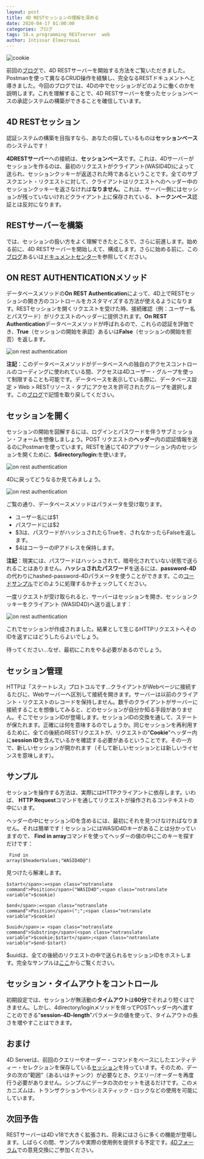 ```yaml
---
layout: post
title: 4D RESTセッションの理解を深める
date: 2020-04-17 01:00:00
categories: ブログ
tags: 18.x programming RESTserver  web
author: Intissar Elmezrouai
---
```


![cookie](/images/blog/04-20/better-understanding1.png)

前回の<a href="https://blog.4d.com/test-the-powerful-4d-server-with-postman/">ブログ</a>で、4D RESTサーバーを開始する方法をご覧いただきました。Postmanを使って異なるCRUD操作を経験し、完全なるRESTドキュメントへと導きました。今回のブログでは、4Dの中でセッションがどのように働くのかを説明します。これを理解することで、4D RESTサーバーを使ったセッションベースの承認システムの構築ができることを確信しています。

## 4D RESTセッション

認証システムの構築を目指すなら、あなたの探しているものは<strong>セッションベース</strong>のシステムです！

<strong>4DRESTサーバー</strong>への接続は、<strong>セッションベース</strong>です。これは、4Dサーバーがセッションを作るのは、最初のリクエストがクライアント(WASID4D)によって送られ、セッションクッキーが返送された時であるということです。全てのサブスクエント・リクエストに対して、クライアントはリクエストへのヘッダー中のセッションクッキーを返さなければ<strong>なりません</strong>。これは、サーバー側にはセッションが残っていないけれどクライアント上に保存されている、<strong>トークンベース</strong>認証とは反対になります。

## RESTサーバーを構築

では、セッションの扱い方をよく理解できたところで、さらに前進します。始める前に、4D RESTサーバーを開始しえて、構成します。さらに始める前に、この<a href="https://blog.4d.com/test-the-powerful-4d-rest-server-with-postman">ブログ</a>あるいは<a href="https://developer.4d.com/docs/ja/REST/configuration.html">ドキュメントセンター</a>を参照してください。

## ON REST AUTHENTICATIONメソッド

データベースメソッドの<strong><span class="notranslate method"><span style="color: #222222;">On REST Authentication</span></span></strong>によって、4D上でRESTセッションの開き方のコントロールをカスタマイズする方法が使えるようになります。RESTセッションを開くリクエストを受けた時、接続確認（例：ユーザー名とパスワード）がリクエストのヘッダーに提供されます。<strong><span class="notranslate method"><span style="color: #222222;">On REST Authentication</span></span></strong>データベースメソッドが呼ばれるので、これらの認証を評価でき、<strong>True</strong>（セッションの開始を承認）あるいは<strong>False</strong>（セッションの開始を拒否）を返します。

 ![on rest authentication](/images/blog/04-20/better-understanding2.png)

<strong>注記</strong>：このデータベースメソッドがデータベースへの独自のアクセスコントロールのコーディングに使われている間、アクセスは4Dユーザー・グループを使って制限することも可能です。データベースを表示している際に、データベース設定 > Web > RESTリソース・タブにアクセスを許可されたグループを選択します。この<a href="https://blog.4d.com/multiple-4d-data-sources-interested/">ブログ</a>で記憶を取り戻してください。

## セッションを開く

セッションの開始を図解するには、ログインとパスワードを伴うサブミッション・フォームを想像しましょう。POST リクエストの<strong>ヘッダー</strong>内の認証情報を送るのにPostmanを使っています。RESTを通じて4Dアプリケーション内のセッションを開くために、<strong>$directory/login:</strong>を使います。

 ![on rest authentication](/images/blog/04-20/better-understanding3.png)

4Dに戻ってどうなるか見てみましょう。

 ![on rest authentication](/images/blog/04-20/better-understanding4.png)

ご覧の通り、データベースメソッドはパラメータを受け取ります。

- ユーザー名には$1
- パスワードには$2
- $3は、パスワードがハッシュされたらTrueを、されなかったらFalseを返します。
- $4はコーラーのIPアドレスを保持します。


<strong>注記</strong>：現実には、パスワードはハッシュされて、暗号化されていない状態で送られることはありません。<strong>ハッシュされたパスワード</strong>を送るには、<strong>password-4D</strong>の代わりにhashed-password-4Dパラメータを使うことができます。この<a href="https://developer.4d.com/docs/ja/REST/directory.html#directorylogin">コードサンプル</a>でどのように処理するかチェックしてください。

一度リクエストが受け取られると、サーバーはセッションを開き、セッションクッキーをクライアント (WASID4D)へ送り返します：

 ![on rest authentication](/images/blog/04-20/better-understanding5.png)

これでセッションが作成されました。結果として生じるHTTPリクエストへそのIDを返すにはどうしたらよいでしょう。

待ってください…なぜ、最初にこれをやる必要があるのでしょう。

## セッション管理

HTTPは「ステートレス」プロトコルです…クライアントがWebページに接続するたびに、Webサーバーへ区別して接続を開きます。サーバーは以前のクライアント・リクエストのレコードを保持しません。数千のクライアントがサーバーに接続することを想像してみると、どのセッションが自分か知る手段がありません。そこでセッションIDが登場します。セッションIDの交換を通して、ステートが保たれます。正確には何を意味するのでしょうか。同じセッションを再利用するために、全ての後続のRESTリクエストが、リクエストの"<strong>Cookie</strong>"ヘッダー内に<strong>session ID</strong>を含んでいるかを確認する必要があるということです。その一方で、新しいセッションが開かれます（そして新しいセッションとは新しいライセンスを意味します）。

## サンプル

セッションを操作する方法は、実際にはHTTPクライアントに依存します。いわば、<span class="notranslate command"> <strong>HTTP Request</strong></span>コマンドを通してリクエストが操作されるコンテキストの中にいます。

ヘッダーの中にセッションIDを含めるには、最初にそれを見つけなければなりません。それは簡単です！セッションにはWASID4Dキーがあることは分かっていますので、<span class="notranslate command"> <strong>Find in array</strong></span>コマンドを使ってヘッダーの値の中にこのキーを探すだけです：

<code class="fourd"><span class="notranslate command"> Find in array</span>(<span class="notranslate variable">$headerValues</span>;"WASID4D@")</code>

見つけたら解凍します。

<code class="fourd"><span class="notranslate variable">$start</span>:=<span class="notranslate command">Position</span>("WASID4D";<span class="notranslate variable">$cookie</span>) <br />
<span class="notranslate variable">$end</span>:=<span class="notranslate command">Position</span>(";";<span class="notranslate variable">$cookie</span>) <br />
<span class="notranslate variable">$uuid</span>:= <span class="notranslate command">Substring</span>(<span class="notranslate variable">$cookie</span>;<span class="notranslate variable">$start</span>;<span class="notranslate variable">$end</span>-<span class="notranslate variable">$start</span>)</code>

<span class="notranslate variable">$uuid</span>は、全ての後続のリクエストの中で送られるセッションIDをホストします。完全なサンプルは<a href="https://developer.4d.com/docs/ja/18.0/REST/authUsers.html">ここ</a>からご覧ください。

## セッション・タイムアウトをコントロール

初期設定では、セッションが無活動の<strong>タイムアウト</strong>は<strong>60分</strong>でそれより短くはできません。しかし、4directory/loginメソッドを伴ってPOSTヘッダー内へ渡すことのできる”<strong>session-4D-length</strong>”パラメータの値を使って、タイムアウトの長さを増やすことはできます。

## おまけ

4D Serverは、前回のクエリーやオーダー・コマンドをベースにしたエンティティー・セレクションを保存している<a href="https://doc.4d.com/4Dv18R2/4D/18-R2/Datastores.300-4824250.ja.html#4687963">セッション</a>を持っています。そのため、データの次の”範囲”（あるいはチャンク）が必要なとき、クエリー/オーダーを再度行う必要がありません。シンプルにデータの次のセットを送るだけです。このメカニズムは、トランザクションやペシミスティック・ロックなどの使用を可能にしています。

## 次回予告

RESTサーバーは4D v18で大きく拡張され、将来にはさらに多くの機能が登場します。しばらくの間、サンプルや実際の使用例を提供する予定です。<a href="https://forums.4d.com/MyHome/FR">4Dフォーラム</a>での意見交換にご参加ください。


